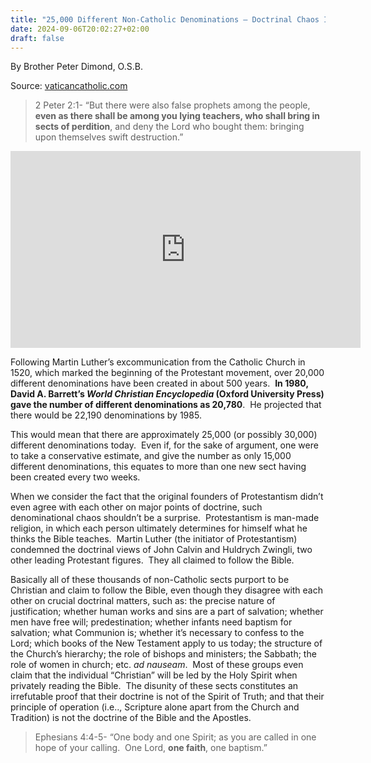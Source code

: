 ```yaml
---
title: "25,000 Different Non-Catholic Denominations – Doctrinal Chaos Is The Bad"
date: 2024-09-06T20:02:27+02:00
draft: false
---
```



By Brother Peter Dimond, O.S.B.

Source: [vaticancatholic.com](https://vaticancatholic.com/25000-protestant-denominations/)

<blockquote>
<p>2 Peter 2:1- “But there were also false prophets among the people, <strong>even as there shall be among you lying teachers, who shall bring in sects of perdition</strong>, and deny the Lord who bought them: bringing upon themselves swift destruction.”</p>
</blockquote><iframe src="https://www.youtube.com/embed/xL2Hyve-kwg" title="YouTube video player" allow="accelerometer; autoplay; clipboard-write; encrypted-media; gyroscope; picture-in-picture" allowfullscreen="" width="560" height="315" frameborder="0"></iframe>
<p>Following Martin Luther’s excommunication from the Catholic Church in 1520, which marked the beginning of the Protestant movement, over 20,000 different denominations have been created in about 500 years.&nbsp; <strong>In 1980, David A. Barrett’s <em>World Christian Encyclopedia</em> (Oxford University Press) gave the number of different denominations as 20,780</strong>.&nbsp; He projected that there would be 22,190 denominations by 1985.</p>
<p>This would mean that there are approximately 25,000 (or possibly 30,000) different denominations today.&nbsp; Even if, for the sake of argument, one were to take a conservative estimate, and give the number as only 15,000 different denominations, this equates to more than one new sect having been created every two weeks.</p>
<p>When we consider the fact that the original founders of Protestantism didn’t even agree with each other on major points of doctrine, such denominational chaos shouldn’t be a surprise.&nbsp; Protestantism is man-made religion, in which each person ultimately determines for himself what he thinks the Bible teaches.&nbsp; Martin Luther (the initiator of Protestantism) condemned the doctrinal views of John Calvin and Huldrych Zwingli, two other leading Protestant figures.&nbsp; They all claimed to follow the Bible.</p>
<p>Basically all of these thousands of non-Catholic sects purport to be Christian and claim to follow the Bible, even though they disagree with each other on crucial doctrinal matters, such as: the precise nature of justification; whether human works and sins are a part of salvation; whether men have free will; predestination; whether infants need baptism for salvation; what Communion is; whether it’s necessary to confess to the Lord; which books of the New Testament apply to us today; the structure of the Church’s hierarchy; the role of bishops and ministers; the Sabbath; the role of women in church; etc. <em>ad nauseam</em>.&nbsp; Most of these groups even claim that the individual “Christian” will be led by the Holy Spirit when privately reading the Bible.&nbsp; The disunity of these sects constitutes an irrefutable proof that their doctrine is not of the Spirit of Truth; and that their principle of operation (i.e.., Scripture alone apart from the Church and Tradition) is not the doctrine of the Bible and the Apostles.</p>
<blockquote>
<p>Ephesians 4:4-5- “One body and one Spirit; as you are called in one hope of your calling.&nbsp; One Lord, <strong>one faith</strong>, one baptism.”</p>
</blockquote>
